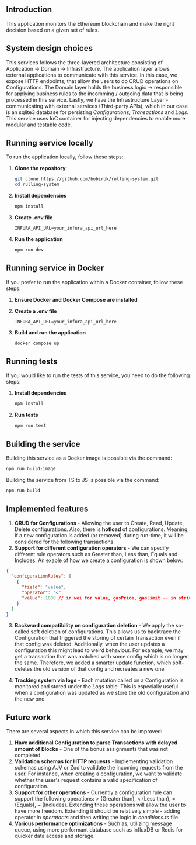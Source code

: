 ## Introduction

This application monitors the Ethereum blockchain and make the right decision based on a given set of rules.

## System design choices

This services follows the three-layered architecture consisting of Application -> Domain -> Infrastructure. The application layer allows external applications to communicate with this service. In this case, we expose HTTP endpoints, that allow the users to do CRUD operations on Configurations. The Domain layer holds the business logic -> responsible for applying business rules to the incomming / outgoing data that is being processed in this service. Lastly, we have the Infrastructure Layer - communicating with external services (Third-party APIs), which in our case is an sqlite3 database for persisting _Configurations_, _Transactions_ and _Logs_. This service uses IoC container for injecting dependencies to enable more modular and testable code.

## Running service locally

To run the application locally, follow these steps:

1. **Clone the repository**:

   ```bash
   git clone https://github.com/bobirok/rulling-system.git
   cd rulling-system
   ```

2. **Install dependencies**

   ```bash
   npm install
   ```

3. **Create .env file**

   ```env
   INFURA_API_URL=your_infura_api_url_here
   ```

4. **Run the application**
   ```bash
   npm run dev
   ```

## Running service in Docker

If you prefer to run the application within a Docker container, follow these steps:

1. **Ensure Docker and Docker Compose are installed**

2. **Create a .env file**

   ```env
   INFURA_API_URL=your_infura_api_url_here
   ```

3. **Build and run the application**
   ```bash
   docker compose up
   ```

## Running tests

If you would like to run the tests of this service, you need to do the following steps:

1. **Install dependencies**

   ```bash
   npm install
   ```

2. **Run tests**
   ```bash
   npm run test
   ```

## Building the service

Building this service as a Docker image is possible via the command:

```bash
npm run build-image
```

Building the service from TS to JS is possible via the command:

```bash
npm run build
```

## Implemented features

1. **CRUD for Configurations** - Allowing the user to Create, Read, Update, Delete configurations. Also, there is **hotload** of configurations. Meaning, if a new configuration is added (or removed) during run-time, it will be considered for the following transactions.
2. **Support for different configuration operators** - We can specify different rule operators such as Greater than, Less than, Equals and Includes. An exaple of how we create a configuration is shown below:

```json
{
  "configurationRules": [
    {
      "field": "value",
      "operator": "<",
      "value": 1000 // in wei for value, gasPrice, gasLimit -- in string for hash, from, to
    }
  ]
}
```

3. **Backward compatibility on configuration deletion** - We apply the so-called soft deletion of configurations. This allows us to backtrace the Configuration that triggered the storing of certain Transaction even if that config was deleted. Additionally, when the user updates a configuration this might lead to weird behaviour. For example, we may get a transaction that was matched with some config which is no longer the same. Therefore, we added a smarter update function, which soft-deletes the old version of that config and recreates a new one.

4. **Tracking system via logs** - Each mutation called on a Configuration is monitored and stored under the _Logs_ table. This is especially useful when a configuration was updated as we store the old configuration and the new one.

## Future work

There are several aspects in which this service can be improved:

1. **Have additional Configuration to parse Transactions with delayed amount of Blocks** - One of the bonus assignments that was not completed.
2. **Validation schemas for HTTP requests** - Implementing validation schemas using AJV or Zod to validate the incoming requests from the user. For instance, when creating a configuration, we want to validate whether the user's request contains a valid specification of configuration.
3. **Support for other operations** - Currently a configuration rule can support the following operations: > (Greater than), < (Less than), = (Equals), ~ (Includes). Extending these operations will allow the user to have more freedom. Extending it should be relatively simple - adding operator in _operator.ts_ and then writing the logic in _conditions.ts_ file.
4. **Various performance optimizations** - Such as, utilizing message queue, using more performant database such as InfluxDB or Redis for quicker data access and storage.
